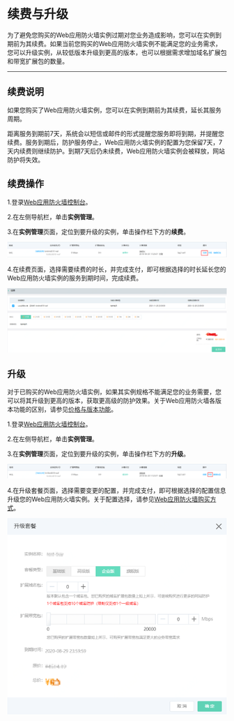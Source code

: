 # 续费与升级

为了避免您购买的Web应用防火墙实例过期对您业务造成影响，您可以在实例到期前为其续费。如果当前您购买的Web应用防火墙实例不能满足您的业务需求，您可以升级实例，从较低版本升级到更高的版本，也可以根据需求增加域名扩展包和带宽扩展包的数量。

****

## 续费说明

如果您购买了Web应用防火墙实例，您可以在实例到期前为其续费，延长其服务周期。

距离服务到期前7天，系统会以短信或邮件的形式提醒您服务即将到期，并提醒您续费。服务到期后，防护服务停止，Web应用防火墙实例的配置为您保留7天，7天内续费则继续防护。到期7天后仍未续费，Web应用防火墙实例会被释放，网站防护将失效。

## 续费操作

1.登录[Web应用防火墙控制台](https://cloudwaf-console.jdcloud.com/overview/business)。

2.在左侧导航栏，单击**实例管理**。

3.在**实例管理**页面，定位到要升级的实例，单击操作栏下方的**续费**。

![image](../../../../image/WAF/price-image/Price-renew-click.png)

4.在续费页面，选择需要续费的时长，并完成支付，即可根据选择的时长延长您的Web应用防火墙实例的服务到期时间，完成续费。

![image](../../../../image/WAF/price-image/Price-renew.png)



## 升级

对于已购买的Web应用防火墙实例，如果其实例规格不能满足您的业务需要，您可以将其升级到更高的版本，获取更高级的防护效果。关于Web应用防火墙各版本功能的区别，请参见[价格与版本功能](Price-Overview.md)。

1.登录[Web应用防火墙控制台](https://cloudwaf-console.jdcloud.com/overview/business)。

2.在左侧导航栏，单击**实例管理**。

3.在**实例管理**页面，定位到要升级的实例，单击操作栏下方的**升级**。

![image](../../../../image/WAF/price-image/Price-upgrade.png)

4.在升级套餐页面，选择需要变更的配置，并完成支付，即可根据选择的配置信息升级您的Web应用防火墙实例。关于配置选择，请参见[Web应用防火墙购买方式](Purchase-Process.md)。

![image](../../../../image/WAF/price-image/Price-upgrade-page.png)

